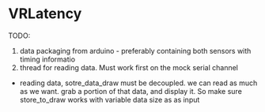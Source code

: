 # VRLatency

TODO:

1) data packaging from arduino - preferably containing both sensors with timing informatio
2) thread for reading data. Must work first on the mock serial channel

* reading data, sotre_data_draw must be decoupled. we can read as much as we want. grab a portion of
that data, and display it. So make sure store_to_draw works with variable data size as as input